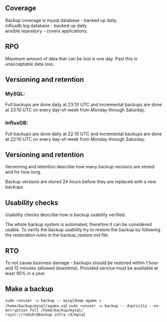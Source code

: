 ## Coverage
Backup coverage is mysql database - backed up daily.  
influxdb log database - backed up daily.  
ansible repository - covers applications.

## RPO
Maximum amount of data that can be lost is one day. Past this is unacceptable data loss.

## Versioning and retention

### MySQL: 
Full backups are done daily at 23:10 UTC and incremental backups are done at 23:10 UTC on every day-of-week from Monday through Saturday.

### InfluxDB: 
Full backups are done daily at 22:10 UTC and incremental backups are done at 22:10 UTC on every day-of-week from Monday through Saturday.


## Versioning and retention
Versioning and retention describe how many backup versions are stored and for how long.

Backup versions are stored 24 hours before they are replaced with a new backups.

## Usability checks
Usability checks describe how is backup usability verified.

The whole backup system is automated, therefore it can be considered usable.
To verify the backup usability try to restore the backup by following the restoration rules in the backup_restore.md file.

## RTO
To not cause business damage - backups should be restored within 1 hour and 12 minutes (allowed downtime). Provided service must be availiable at least 95% in a year. 

## Make a backup

`sudo runuser -u backup -- mysqldump agama > /home/backup/mysql/agama.sql`
`sudo runuser -u backup -- duplicity --no-encryption full /home/backup/mysql/ rsync://redubr@backup.infra.rd/mysql`
